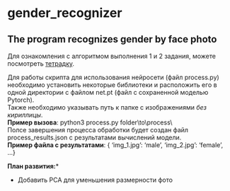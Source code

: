 # gender_recognizer
## The program recognizes gender by face photo
Для ознакомления с алгоритмом выполнения 1 и 2 задания, можете посмотреть <a href='https://github.com/IamSVP94/gender_recognizer/blob/master/NtechLab.ipynb'>тетрадку</a>.<br/>

Для работы скрипта для использования нейросети (файл process.py) необходимо установить некоторые библиотеки и расположить его в одной директории с файлом net.pt (файл с сохраненной моделью Pytorch).<br/>
Также необходимо указывать путь к папке с изображениями *без кириллицы*.<br/>
**Пример вызова**: python3 process.py folder\to\process\ <br/>
Полсе завершения процесса обработки будет создан файл process_results.json с результатами вычислений модели. <br/>
**Пример файла с результатами**: { ‘img_1.jpg’: ‘male’, ‘img_2.jpg’: ‘female’, ...}<br/>

**План развития:***
- Добавить PCA для уменьшения размерности фото
